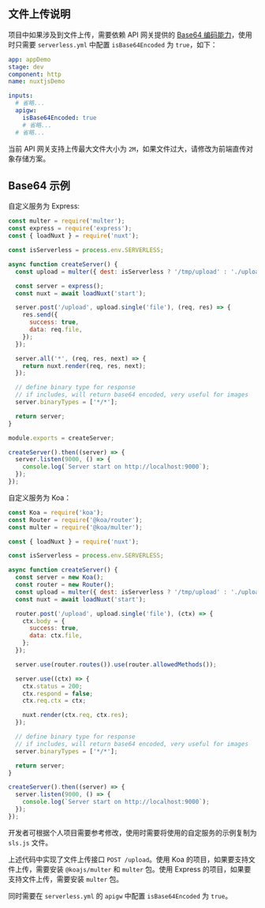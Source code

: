 ## 文件上传说明

项目中如果涉及到文件上传，需要依赖 API 网关提供的 [Base64 编码能力](https://cloud.tencent.com/document/product/628/51799)，使用时只需要 `serverless.yml` 中配置 `isBase64Encoded` 为 `true`，如下：

```yaml
app: appDemo
stage: dev
component: http
name: nuxtjsDemo

inputs:
  # 省略...
  apigw:
    isBase64Encoded: true
    # 省略...
  # 省略...
```

当前 API 网关支持上传最大文件大小为 `2M`，如果文件过大，请修改为前端直传对象存储方案。

## Base64 示例

自定义服务为 Express:

```js
const multer = require('multer');
const express = require('express');
const { loadNuxt } = require('nuxt');

const isServerless = process.env.SERVERLESS;

async function createServer() {
  const upload = multer({ dest: isServerless ? '/tmp/upload' : './upload' });

  const server = express();
  const nuxt = await loadNuxt('start');

  server.post('/upload', upload.single('file'), (req, res) => {
    res.send({
      success: true,
      data: req.file,
    });
  });

  server.all('*', (req, res, next) => {
    return nuxt.render(req, res, next);
  });

  // define binary type for response
  // if includes, will return base64 encoded, very useful for images
  server.binaryTypes = ['*/*'];

  return server;
}

module.exports = createServer;

createServer().then((server) => {
  server.listen(9000, () => {
    console.log(`Server start on http://localhost:9000`);
  });
});
```

自定义服务为 Koa：

```js
const Koa = require('koa');
const Router = require('@koa/router');
const multer = require('@koa/multer');

const { loadNuxt } = require('nuxt');

const isServerless = process.env.SERVERLESS;

async function createServer() {
  const server = new Koa();
  const router = new Router();
  const upload = multer({ dest: isServerless ? '/tmp/upload' : './upload' });
  const nuxt = await loadNuxt('start');

  router.post('/upload', upload.single('file'), (ctx) => {
    ctx.body = {
      success: true,
      data: ctx.file,
    };
  });

  server.use(router.routes()).use(router.allowedMethods());

  server.use((ctx) => {
    ctx.status = 200;
    ctx.respond = false;
    ctx.req.ctx = ctx;

    nuxt.render(ctx.req, ctx.res);
  });

  // define binary type for response
  // if includes, will return base64 encoded, very useful for images
  server.binaryTypes = ['*/*'];

  return server;
}

createServer().then((server) => {
  server.listen(9000, () => {
    console.log(`Server start on http://localhost:9000`);
  });
});
```

开发者可根据个人项目需要参考修改，使用时需要将使用的自定服务的示例复制为 `sls.js` 文件。

上述代码中实现了文件上传接口 `POST /upload`。使用 Koa 的项目，如果要支持文件上传，需要安装 `@koajs/multer` 和 `multer` 包。使用 Express 的项目，如果要支持文件上传，需要安装 `multer` 包。

同时需要在 `serverless.yml` 的 `apigw` 中配置 `isBase64Encoded` 为 `true`。
